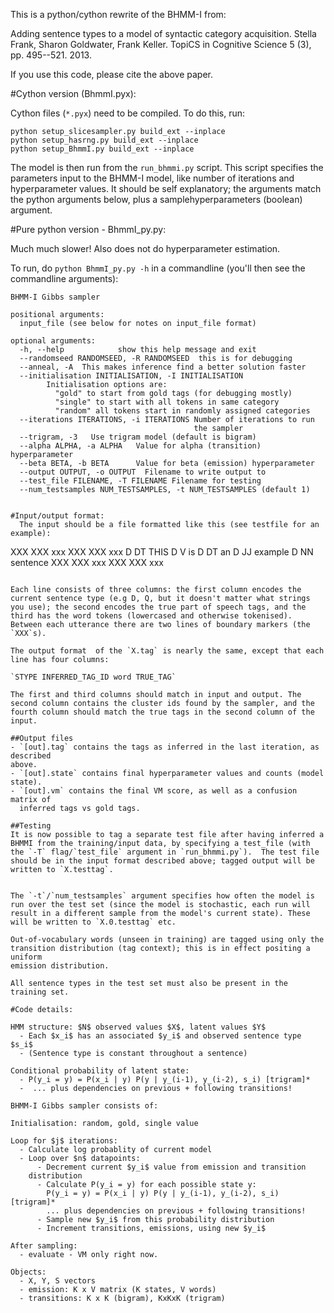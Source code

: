 
This is a python/cython rewrite of the BHMM-I from:

Adding sentence types to a model of syntactic category
acquisition. Stella Frank, Sharon Goldwater, Frank Keller. TopiCS in Cognitive
Science 5 (3), pp. 495--521. 2013.

If you use this code, please cite the above paper.

#Cython version (BhmmI.pyx):

Cython files (`*.pyx`) need to be compiled. To do this, run:

```
python setup_slicesampler.py build_ext --inplace
python setup_hasrng.py build_ext --inplace
python setup_BhmmI.py build_ext --inplace
```

The model is then run from the `run_bhmmi.py` script. This script
specifies the parameters input to the BHMM-I model, like number of
iterations and hyperparameter values. It should be self explanatory;
the arguments match the python arguments below, plus a
samplehyperparameters (boolean) argument.


#Pure python version - BhmmI_py.py:

Much much slower! Also does not do hyperparameter estimation.

To run, do `python BhmmI_py.py -h` in a commandline (you'll then see the
commandline arguments):

```
BHMM-I Gibbs sampler

positional arguments:
  input_file (see below for notes on input_file format)

optional arguments:
  -h, --help            show this help message and exit
  --randomseed RANDOMSEED, -R RANDOMSEED  this is for debugging
  --anneal, -A  This makes inference find a better solution faster
  --initialisation INITIALISATION, -I INITIALISATION
        Initialisation options are:
          "gold" to start from gold tags (for debugging mostly)
          "single" to start with all tokens in same category
          "random" all tokens start in randomly assigned categories
  --iterations ITERATIONS, -i ITERATIONS Number of iterations to run
                                         the sampler
  --trigram, -3   Use trigram model (default is bigram)
  --alpha ALPHA, -a ALPHA   Value for alpha (transition) hyperparameter
  --beta BETA, -b BETA      Value for beta (emission) hyperparameter
  --output OUTPUT, -o OUTPUT  Filename to write output to
  --test_file FILENAME, -T FILENAME Filename for testing
  --num_testsamples NUM_TESTSAMPLES, -t NUM_TESTSAMPLES (default 1)


#Input/output format:
  The input should be a file formatted like this (see testfile for an example):

```
  XXX XXX xxx
  XXX XXX xxx
  D   DT  THIS
  D   V   is
  D   DT  an
  D   JJ  example
  D   NN  sentence
  XXX XXX xxx
  XXX XXX xxx
```

Each line consists of three columns: the first column encodes the
current sentence type (e.g D, Q, but it doesn't matter what strings
you use); the second encodes the true part of speech tags, and the
third has the word tokens (lowercased and otherwise tokenised).
Between each utterance there are two lines of boundary markers (the
`XXX`s).

The output format  of the `X.tag` is nearly the same, except that each
line has four columns:

`STYPE INFERRED_TAG_ID word TRUE_TAG`

The first and third columns should match in input and output. The
second column contains the cluster ids found by the sampler, and the
fourth column should match the true tags in the second column of the
input.

##Output files
- `[out].tag` contains the tags as inferred in the last iteration, as described
above.
- `[out].state` contains final hyperparameter values and counts (model state).
- `[out].vm` contains the final VM score, as well as a confusion matrix of
  inferred tags vs gold tags.

##Testing
It is now possible to tag a separate test file after having inferred a
BHMMI from the training/input data, by specifying a test_file (with
the `-T` flag/`test_file` argument in `run_bhmmi.py`).  The test file
should be in the input format described above; tagged output will be
written to `X.testtag`.


The `-t`/`num_testsamples` argument specifies how often the model is
run over the test set (since the model is stochastic, each run will
result in a different sample from the model's current state). These
will be written to `X.0.testtag` etc.

Out-of-vocabulary words (unseen in training) are tagged using only the
transition distribution (tag context); this is in effect positing a uniform
emission distribution.

All sentence types in the test set must also be present in the
training set.

#Code details:

HMM structure: $N$ observed values $X$, latent values $Y$
  - Each $x_i$ has an associated $y_i$ and observed sentence type $s_i$
  - (Sentence type is constant throughout a sentence)

Conditional probability of latent state:
  - P(y_i = y) = P(x_i | y) P(y | y_(i-1), y_(i-2), s_i) [trigram]*
  -  ... plus dependencies on previous + following transitions!

BHMM-I Gibbs sampler consists of:

Initialisation: random, gold, single value

Loop for $j$ iterations:
  - Calculate log probablity of current model
  - Loop over $n$ datapoints:
      - Decrement current $y_i$ value from emission and transition
    distribution
      - Calculate P(y_i = y) for each possible state y:
        P(y_i = y) = P(x_i | y) P(y | y_(i-1), y_(i-2), s_i) [trigram]*
        ... plus dependencies on previous + following transitions!
      - Sample new $y_i$ from this probability distribution
      - Increment transitions, emissions, using new $y_i$

After sampling:
  - evaluate - VM only right now.

Objects:
  - X, Y, S vectors
  - emission: K x V matrix (K states, V words)
  - transitions: K x K (bigram), KxKxK (trigram)

